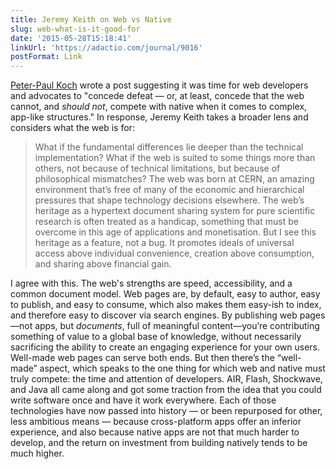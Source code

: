 ```yaml
---
title: Jeremy Keith on Web vs Native
slug: web-what-is-it-good-for
date: '2015-05-28T15:18:41'
linkUrl: 'https://adactio.com/journal/9016'
postFormat: Link
---
```

[Peter-Paul Koch](http://www.quirksmode.org/blog/archives/2015/05/web_vs_native_l.html) wrote a post suggesting it was time for web developers and advocates to "concede defeat — or, at least, concede that the web cannot, and _should not_, compete with native when it comes to complex, app-like structures." In response, Jeremy Keith takes a broader lens and considers what the web is for:

> What if the fundamental differences lie deeper than the technical implementation? What if the web is suited to some things more than others, not because of technical limitations, but because of philosophical mismatches? The web was born at CERN, an amazing environment that’s free of many of the economic and hierarchical pressures that shape technology decisions elsewhere. The web’s heritage as a hypertext document sharing system for pure scientific research is often treated as a handicap, something that must be overcome in this age of applications and monetisation. But I see this heritage as a feature, not a bug. It promotes ideals of universal access above individual convenience, creation above consumption, and sharing above financial gain.

I agree with this. The web's strengths are speed, accessibility, and a common document model. Web pages are, by default, easy to author, easy to publish, and easy to consume, which also makes them easy-ish to index, and therefore easy to discover via search engines. By publishing web pages—not apps, but _documents_, full of meaningful content—you’re contributing something of value to a global base of knowledge, without necessarily sacrificing the ability to create an engaging experience for your own users. Well-made web pages can serve both ends. But then there’s the “well-made” aspect, which speaks to the one thing for which web and native must truly compete: the time and attention of developers. AIR, Flash, Shockwave, and Java all came along and got some traction from the idea that you could write software once and have it work everywhere. Each of those technologies have now passed into history — or been repurposed for other, less ambitious means — because cross-platform apps offer an inferior experience, and also because native apps are not that much harder to develop, and the return on investment from building natively tends to be much higher.
